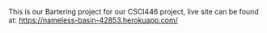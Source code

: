 This is our Bartering project for our CSCI446 project, live site can be found at: https://nameless-basin-42853.herokuapp.com/ 
